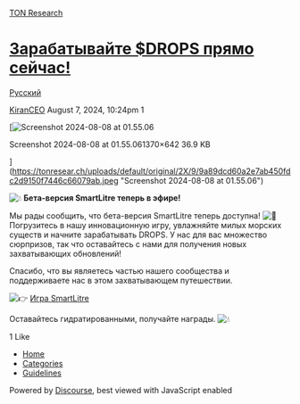 [TON Research](/)

# [Зарабатывайте $DROPS прямо сейчас!](/t/drops/29941)

[Русский](/c/ru/49) 

    

[KiranCEO](https://tonresear.ch/u/KiranCEO)   August 7, 2024, 10:24pm  1

[![Screenshot 2024-08-08 at 01.55.06](https://tonresear.ch/uploads/default/optimized/2X/9/9a89dcd60a2e7ab450fdc2d9150f7446c66079ab_2_690x323.jpeg)

Screenshot 2024-08-08 at 01.55.061370×642 36.9 KB

](https://tonresear.ch/uploads/default/original/2X/9/9a89dcd60a2e7ab450fdc2d9150f7446c66079ab.jpeg "Screenshot 2024-08-08 at 01.55.06")

  
![:droplet:](https://tonresear.ch/images/emoji/twitter/droplet.png?v=12 ":droplet:") **Бета-версия SmartLitre теперь в эфире!**

Мы рады сообщить, что бета-версия SmartLitre теперь доступна! ![:tada:](https://tonresear.ch/images/emoji/twitter/tada.png?v=12 ":tada:") Погрузитесь в нашу инновационную игру, увлажняйте милых морских существ и начните зарабатывать DROPS. У нас для вас множество сюрпризов, так что оставайтесь с нами для получения новых захватывающих обновлений!

Спасибо, что вы являетесь частью нашего сообщества и поддерживаете нас в этом захватывающем путешествии.

![:point_right:](https://tonresear.ch/images/emoji/twitter/point_right.png?v=12 ":point_right:") [Игра SmartLitre](https://t.me/SmartLitreOfficial_bot)

Оставайтесь гидратированными, получайте награды. ![:droplet:](https://tonresear.ch/images/emoji/twitter/droplet.png?v=12 ":droplet:")

  1 Like

*   [Home](/)
*   [Categories](/categories)
*   [Guidelines](/guidelines)

Powered by [Discourse](https://www.discourse.org), best viewed with JavaScript enabled